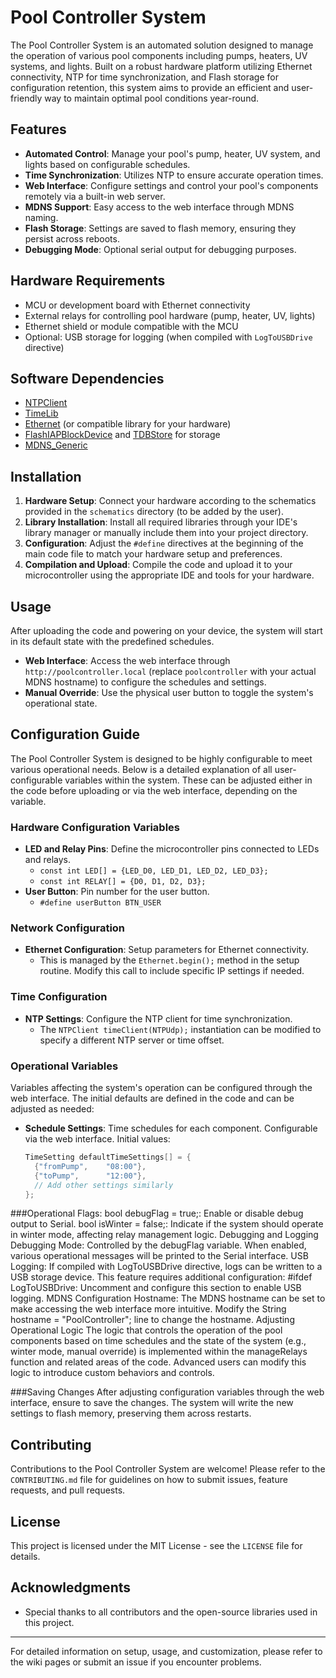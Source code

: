 # Pool Controller System

The Pool Controller System is an automated solution designed to manage the operation of various pool components including pumps, heaters, UV systems, and lights. Built on a robust hardware platform utilizing Ethernet connectivity, NTP for time synchronization, and Flash storage for configuration retention, this system aims to provide an efficient and user-friendly way to maintain optimal pool conditions year-round.

## Features

- **Automated Control**: Manage your pool's pump, heater, UV system, and lights based on configurable schedules.
- **Time Synchronization**: Utilizes NTP to ensure accurate operation times.
- **Web Interface**: Configure settings and control your pool's components remotely via a built-in web server.
- **MDNS Support**: Easy access to the web interface through MDNS naming.
- **Flash Storage**: Settings are saved to flash memory, ensuring they persist across reboots.
- **Debugging Mode**: Optional serial output for debugging purposes.

## Hardware Requirements

- MCU or development board with Ethernet connectivity
- External relays for controlling pool hardware (pump, heater, UV, lights)
- Ethernet shield or module compatible with the MCU
- Optional: USB storage for logging (when compiled with `LogToUSBDrive` directive)

## Software Dependencies

- [NTPClient](https://github.com/arduino-libraries/NTPClient)
- [TimeLib](https://github.com/PaulStoffregen/Time)
- [Ethernet](https://www.arduino.cc/en/Reference/Ethernet) (or compatible library for your hardware)
- [FlashIAPBlockDevice](https://github.com/ARMmbed/mbed-os/tree/master/storage/blockdevice/FlashIAPBlockDevice) and [TDBStore](https://github.com/ARMmbed/mbed-os/tree/master/storage/kvstore/tdbstore) for storage
- [MDNS_Generic](https://github.com/khoih-prog/MDNS_Generic)

## Installation

1. **Hardware Setup**: Connect your hardware according to the schematics provided in the `schematics` directory (to be added by the user).
2. **Library Installation**: Install all required libraries through your IDE's library manager or manually include them into your project directory.
3. **Configuration**: Adjust the `#define` directives at the beginning of the main code file to match your hardware setup and preferences.
4. **Compilation and Upload**: Compile the code and upload it to your microcontroller using the appropriate IDE and tools for your hardware.

## Usage

After uploading the code and powering on your device, the system will start in its default state with the predefined schedules.

- **Web Interface**: Access the web interface through `http://poolcontroller.local` (replace `poolcontroller` with your actual MDNS hostname) to configure the schedules and settings.
- **Manual Override**: Use the physical user button to toggle the system's operational state.

## Configuration Guide

The Pool Controller System is designed to be highly configurable to meet various operational needs. Below is a detailed explanation of all user-configurable variables within the system. These can be adjusted either in the code before uploading or via the web interface, depending on the variable.

### Hardware Configuration Variables

- **LED and Relay Pins**: Define the microcontroller pins connected to LEDs and relays.
  - `const int LED[] = {LED_D0, LED_D1, LED_D2, LED_D3};`
  - `const int RELAY[] = {D0, D1, D2, D3};`
- **User Button**: Pin number for the user button.
  - `#define userButton BTN_USER`

### Network Configuration

- **Ethernet Configuration**: Setup parameters for Ethernet connectivity.
  - This is managed by the `Ethernet.begin();` method in the setup routine. Modify this call to include specific IP settings if needed.

### Time Configuration

- **NTP Settings**: Configure the NTP client for time synchronization.
  - The `NTPClient timeClient(NTPUdp);` instantiation can be modified to specify a different NTP server or time offset.

### Operational Variables

Variables affecting the system's operation can be configured through the web interface. The initial defaults are defined in the code and can be adjusted as needed:

- **Schedule Settings**: Time schedules for each component. Configurable via the web interface. Initial values:
  ```cpp
  TimeSetting defaultTimeSettings[] = {
    {"fromPump",    "08:00"},
    {"toPump",      "12:00"},
    // Add other settings similarly
  };


###Operational Flags:
bool debugFlag = true;: Enable or disable debug output to Serial.
bool isWinter = false;: Indicate if the system should operate in winter mode, affecting relay management logic.
Debugging and Logging
Debugging Mode: Controlled by the debugFlag variable. When enabled, various operational messages will be printed to the Serial interface.
USB Logging: If compiled with LogToUSBDrive directive, logs can be written to a USB storage device. This feature requires additional configuration:
#ifdef LogToUSBDrive: Uncomment and configure this section to enable USB logging.
MDNS Configuration
Hostname: The MDNS hostname can be set to make accessing the web interface more intuitive.
Modify the String hostname = "PoolController"; line to change the hostname.
Adjusting Operational Logic
The logic that controls the operation of the pool components based on time schedules and the state of the system (e.g., winter mode, manual override) is implemented within the manageRelays function and related areas of the code. Advanced users can modify this logic to introduce custom behaviors and controls.

###Saving Changes
After adjusting configuration variables through the web interface, ensure to save the changes. The system will write the new settings to flash memory, preserving them across restarts.

## Contributing

Contributions to the Pool Controller System are welcome! Please refer to the `CONTRIBUTING.md` file for guidelines on how to submit issues, feature requests, and pull requests.

## License

This project is licensed under the MIT License - see the `LICENSE` file for details.

## Acknowledgments

- Special thanks to all contributors and the open-source libraries used in this project.

---

For detailed information on setup, usage, and customization, please refer to the wiki pages or submit an issue if you encounter problems.
